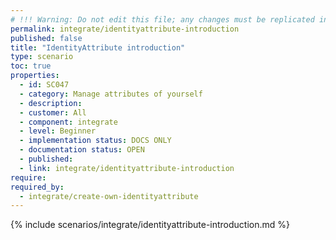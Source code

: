 ```yaml
---
# !!! Warning: Do not edit this file; any changes must be replicated in Excel !!!
permalink: integrate/identityattribute-introduction
published: false
title: "IdentityAttribute introduction"
type: scenario
toc: true
properties:
  - id: SC047
  - category: Manage attributes of yourself
  - description:
  - customer: All
  - component: integrate
  - level: Beginner
  - implementation status: DOCS ONLY
  - documentation status: OPEN
  - published:
  - link: integrate/identityattribute-introduction
require:
required_by:
  - integrate/create-own-identityattribute
---
```


{% include scenarios/integrate/identityattribute-introduction.md %}
